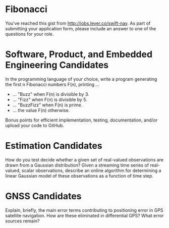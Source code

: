 # Fibonacci
You've reached this gist from http://jobs.lever.co/swift-nav. As part 
of submitting your application form, please include an answer to 
one of the questions for your role.

# Software, Product, and Embedded Engineering Candidates

In the programming language of your choice, write a program 
generating the first n Fibonacci numbers F(n), printing ...
- ... "Buzz" when F(n) is divisible by 3.
- ... "Fizz" when F(n) is divisible by 5.
- ... "BuzzFizz" when F(n) is prime.
- ... the value F(n) otherwise.

Bonus points for efficient implementation, testing, documentation, 
and/or upload your code to GitHub.

# Estimation Candidates

How do you test decide whether a given set of real-valued
observations are drawn from a Gaussian distribution? Given a
streaming time series of real-valued, scalar observations,
describe an online algorithm for determining a linear Gaussian
model of these observations as a function of time step.

# GNSS Candidates

Explain, briefly, the main error terms contributing to
positioning error in GPS satellite navigation. How are these
eliminated in differential GPS? What error sources remain?
